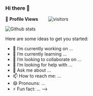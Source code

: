 ### Hi there 👋

<!--
**aryanchandrakar/aryanchandrakar** is a ✨ _special_ ✨ repository because its `README.md` (this file) appears on your GitHub profile.
<!--  PROFILES VIEWS -->
🌱 **Profile Views**&nbsp;&nbsp;&nbsp;&nbsp;&nbsp;&nbsp;&nbsp;
![visitors](https://profile-counter.glitch.me/aryanchandrakar/count.svg?align=center)

<!-- GITHUB STATISTICS -->
 ![Github stats](https://github-readme-stats.vercel.app/api?username=aryanchandrakar) 
 
Here are some ideas to get you started:

- 🔭 I’m currently working on ...
- 🌱 I’m currently learning ...
- 👯 I’m looking to collaborate on ...
- 🤔 I’m looking for help with ...
- 💬 Ask me about ...
- 📫 How to reach me: ...
- 😄 Pronouns: ...
- ⚡ Fun fact: ...
-->
